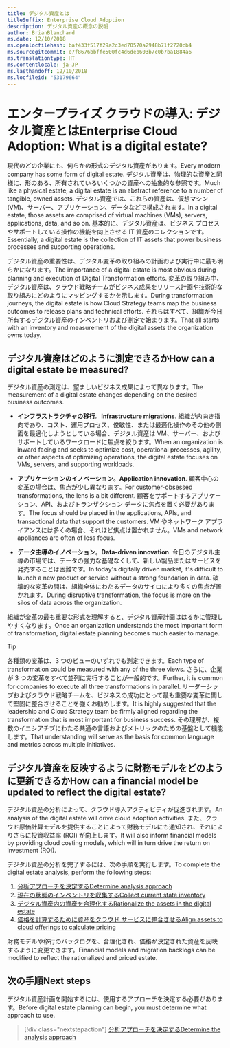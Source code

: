 ```yaml
---
title: デジタル資産とは
titleSuffix: Enterprise Cloud Adoption
description: デジタル資産の概念の説明
author: BrianBlanchard
ms.date: 12/10/2018
ms.openlocfilehash: baf433f517f29a2c3ed70570a2948b71f2720cb4
ms.sourcegitcommit: e7f8676bbffe500fc4d6deb603b7c0b7ba1884a6
ms.translationtype: HT
ms.contentlocale: ja-JP
ms.lasthandoff: 12/10/2018
ms.locfileid: "53179664"
---
```

# <a name="enterprise-cloud-adoption-what-is-a-digital-estate"></a><span data-ttu-id="cdb8d-103">エンタープライズ クラウドの導入: デジタル資産とは</span><span class="sxs-lookup"><span data-stu-id="cdb8d-103">Enterprise Cloud Adoption: What is a digital estate?</span></span>

<span data-ttu-id="cdb8d-104">現代のどの企業にも、何らかの形式のデジタル資産があります。</span><span class="sxs-lookup"><span data-stu-id="cdb8d-104">Every modern company has some form of digital estate.</span></span> <span data-ttu-id="cdb8d-105">デジタル資産は、物理的な資産と同様に、形のある、所有されているいくつかの資産への抽象的な参照です。</span><span class="sxs-lookup"><span data-stu-id="cdb8d-105">Much like a physical estate, a digital estate is an abstract reference to a number of tangible, owned assets.</span></span> <span data-ttu-id="cdb8d-106">デジタル資産では、これらの資産は、仮想マシン (VM)、サーバー、アプリケーション、データなどで構成されます。</span><span class="sxs-lookup"><span data-stu-id="cdb8d-106">In a digital estate, those assets are comprised of virtual machines (VMs), servers, applications, data, and so on.</span></span> <span data-ttu-id="cdb8d-107">基本的に、デジタル資産は、ビジネス プロセスやサポートしている操作の機能を向上させる IT 資産のコレクションです。</span><span class="sxs-lookup"><span data-stu-id="cdb8d-107">Essentially, a digital estate is the collection of IT assets that power business processes and supporting operations.</span></span>

<span data-ttu-id="cdb8d-108">デジタル資産の重要性は、デジタル変革の取り組みの計画および実行中に最も明らかになります。</span><span class="sxs-lookup"><span data-stu-id="cdb8d-108">The importance of a digital estate is most obvious during planning and execution of Digital Transformation efforts.</span></span> <span data-ttu-id="cdb8d-109">変革の取り組み中、デジタル資産は、クラウド戦略チームがビジネス成果をリリース計画や技術的な取り組みにどのようにマッピングするかを示します。</span><span class="sxs-lookup"><span data-stu-id="cdb8d-109">During transformation journeys, the digital estate is how Cloud Strategy teams map the business outcomes to release plans and technical efforts.</span></span> <span data-ttu-id="cdb8d-110">それらはすべて、組織が今日所有するデジタル資産のインベントリおよび測定で始まります。</span><span class="sxs-lookup"><span data-stu-id="cdb8d-110">That all starts with an inventory and measurement of the digital assets the organization owns today.</span></span>

## <a name="how-can-a-digital-estate-be-measured"></a><span data-ttu-id="cdb8d-111">デジタル資産はどのように測定できるか</span><span class="sxs-lookup"><span data-stu-id="cdb8d-111">How can a digital estate be measured?</span></span>

<span data-ttu-id="cdb8d-112">デジタル資産の測定は、望ましいビジネス成果によって異なります。</span><span class="sxs-lookup"><span data-stu-id="cdb8d-112">The measurement of a digital estate changes depending on the desired business outcomes.</span></span>

- <span data-ttu-id="cdb8d-113">**インフラストラクチャの移行**。</span><span class="sxs-lookup"><span data-stu-id="cdb8d-113">**Infrastructure migrations**.</span></span> <span data-ttu-id="cdb8d-114">組織が内向き指向であり、コスト、運用プロセス、俊敏性、または最適化操作のその他の側面を最適化しようとしている場合、デジタル資産は VM、サーバー、およびサポートしているワークロードに焦点を絞ります。</span><span class="sxs-lookup"><span data-stu-id="cdb8d-114">When an organization is inward facing and seeks to optimize cost, operational processes, agility, or other aspects of optimizing operations, the digital estate focuses on VMs, servers, and supporting workloads.</span></span>

- <span data-ttu-id="cdb8d-115">**アプリケーションのイノベーション**。</span><span class="sxs-lookup"><span data-stu-id="cdb8d-115">**Application innovation**.</span></span> <span data-ttu-id="cdb8d-116">顧客中心の変革の場合は、焦点が少し異なります。</span><span class="sxs-lookup"><span data-stu-id="cdb8d-116">For customer-obsessed transformations, the lens is a bit different.</span></span> <span data-ttu-id="cdb8d-117">顧客をサポートするアプリケーション、API、およびトランザクション データに焦点を置く必要があります。</span><span class="sxs-lookup"><span data-stu-id="cdb8d-117">The focus should be placed in the applications, APIs, and transactional data that support the customers.</span></span> <span data-ttu-id="cdb8d-118">VM やネットワーク アプライアンスには多くの場合、それほど焦点は置かれません。</span><span class="sxs-lookup"><span data-stu-id="cdb8d-118">VMs and network appliances are often of less focus.</span></span>

- <span data-ttu-id="cdb8d-119">**データ主導のイノベーション**。</span><span class="sxs-lookup"><span data-stu-id="cdb8d-119">**Data-driven innovation**.</span></span> <span data-ttu-id="cdb8d-120">今日のデジタル主導の市場では、データの強力な基礎なくして、新しい製品またはサービスを発売することは困難です。</span><span class="sxs-lookup"><span data-stu-id="cdb8d-120">In today's digitally driven market, it's difficult to launch a new product or service without a strong foundation in data.</span></span> <span data-ttu-id="cdb8d-121">破壊的な変革の間は、組織全体にわたるデータのサイロにより多くの焦点が置かれます。</span><span class="sxs-lookup"><span data-stu-id="cdb8d-121">During disruptive transformation, the focus is more on the silos of data across the organization.</span></span>

<span data-ttu-id="cdb8d-122">組織が変革の最も重要な形式を理解すると、デジタル資産計画ははるかに管理しやすくなります。</span><span class="sxs-lookup"><span data-stu-id="cdb8d-122">Once an organization understands the most important form of transformation, digital estate planning becomes much easier to manage.</span></span>

> [!TIP]
> <span data-ttu-id="cdb8d-123">各種類の変革は、3 つのビューのいずれでも測定できます。</span><span class="sxs-lookup"><span data-stu-id="cdb8d-123">Each type of transformation could be measured with any of the three views.</span></span> <span data-ttu-id="cdb8d-124">さらに、企業が 3 つの変革をすべて並列に実行することが一般的です。</span><span class="sxs-lookup"><span data-stu-id="cdb8d-124">Further, it is common for companies to execute all three transformations in parallel.</span></span> <span data-ttu-id="cdb8d-125">リーダーシップおよびクラウド戦略チームを、ビジネスの成功にとって最も重要な変革に関して堅固に整合させることを強くお勧めします。</span><span class="sxs-lookup"><span data-stu-id="cdb8d-125">It is highly suggested that the leadership and Cloud Strategy team be firmly aligned regarding the transformation that is most important for business success.</span></span> <span data-ttu-id="cdb8d-126">その理解が、複数のイニシアチブにわたる共通の言語およびメトリックのための基盤として機能します。</span><span class="sxs-lookup"><span data-stu-id="cdb8d-126">That understanding will serve as the basis for common language and metrics across multiple initiatives.</span></span>

## <a name="how-can-a-financial-model-be-updated-to-reflect-the-digital-estate"></a><span data-ttu-id="cdb8d-127">デジタル資産を反映するように財務モデルをどのように更新できるか</span><span class="sxs-lookup"><span data-stu-id="cdb8d-127">How can a financial model be updated to reflect the digital estate?</span></span>

<span data-ttu-id="cdb8d-128">デジタル資産の分析によって、クラウド導入アクティビティが促進されます。</span><span class="sxs-lookup"><span data-stu-id="cdb8d-128">An analysis of the digital estate will drive cloud adoption activities.</span></span> <span data-ttu-id="cdb8d-129">また、クラウド原価計算モデルを提供することによって財務モデルにも通知され、それによりさらに投資収益率 (ROI) が向上します。</span><span class="sxs-lookup"><span data-stu-id="cdb8d-129">It will also inform financial models by providing cloud costing models, which will in turn drive the return on investment (ROI).</span></span>

<span data-ttu-id="cdb8d-130">デジタル資産の分析を完了するには、次の手順を実行します。</span><span class="sxs-lookup"><span data-stu-id="cdb8d-130">To complete the digital estate analysis, perform the following steps:</span></span>

1. [<span data-ttu-id="cdb8d-131">分析アプローチを決定する</span><span class="sxs-lookup"><span data-stu-id="cdb8d-131">Determine analysis approach</span></span>](approach.md)
1. [<span data-ttu-id="cdb8d-132">現在の状態のインベントリを収集する</span><span class="sxs-lookup"><span data-stu-id="cdb8d-132">Collect current state inventory</span></span>](inventory.md)
1. [<span data-ttu-id="cdb8d-133">デジタル資産内の資産を合理化する</span><span class="sxs-lookup"><span data-stu-id="cdb8d-133">Rationalize the assets in the digital estate</span></span>](rationalize.md)
1. [<span data-ttu-id="cdb8d-134">価格を計算するために資産をクラウド サービスに整合させる</span><span class="sxs-lookup"><span data-stu-id="cdb8d-134">Align assets to cloud offerings to calculate pricing</span></span>](calculate.md)

<span data-ttu-id="cdb8d-135">財務モデルや移行のバックログを、合理化され、価格が決定された資産を反映するように変更できます。</span><span class="sxs-lookup"><span data-stu-id="cdb8d-135">Financial models and migration backlogs can be modified to reflect the rationalized and priced estate.</span></span>

## <a name="next-steps"></a><span data-ttu-id="cdb8d-136">次の手順</span><span class="sxs-lookup"><span data-stu-id="cdb8d-136">Next steps</span></span>

<span data-ttu-id="cdb8d-137">デジタル資産計画を開始するには、使用するアプローチを決定する必要があります。</span><span class="sxs-lookup"><span data-stu-id="cdb8d-137">Before digital estate planning can begin, you must determine what approach to use.</span></span>

> [!div class="nextstepaction"]
> [<span data-ttu-id="cdb8d-138">分析アプローチを決定する</span><span class="sxs-lookup"><span data-stu-id="cdb8d-138">Determine the analysis approach</span></span>](approach.md)